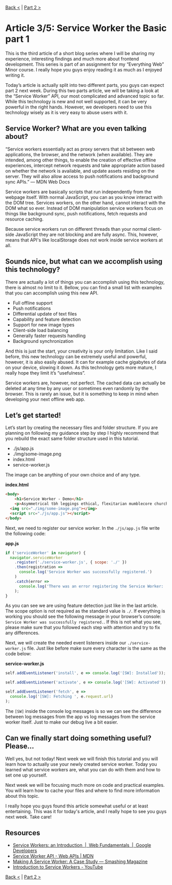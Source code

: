 [Back <](../README.md) | [Part 2 >](./article-4.md)

# Article 3/5: Service Worker the Basic part 1

This is the third article of a short blog series where I will be sharing my experience, interesting findings and much more about frontend development. This series is part of an assignment for my “Everything Web” Minor course. I really hope you guys enjoy reading it as much as I enjoyed writing it.

Today’s article is actually split into two different parts, you guys can expect part 2 next week. During this two parts article, we will be taking a look at the “Service Worker” API, our most complicated and advanced topic so far. While this technology is new and not well supported, it can be very powerful in the right hands. However, we developers need to use this technology wisely as it is very easy to abuse users with it.

## Service Worker? What are you even talking about?

“Service workers essentially act as proxy servers that sit between web applications, the browser, and the network (when available). They are intended, among other things, to enable the creation of effective offline experiences, intercept network requests and take appropriate action based on whether the network is available, and update assets residing on the server. They will also allow access to push notifications and background sync APIs.” — MDN Web Docs

Service workers are basically scripts that run independently from the webpage itself. With normal JavaScript, you can as you know interact with the DOM tree. Services workers, on the other hand, cannot interact with the DOM what so ever. Instead of DOM manipulation service workers focus on things like background sync, push notifications, fetch requests and resource caching.

Because service workers run on different threads than your normal client-side JavaScript they are not blocking and are fully async. This, however, means that API's like localStorage does not work inside service workers at all.

## Sounds nice, but what can we accomplish using this technology?

There are actually a lot of things you can accomplish using this technology, there is almost no limit to it. Bellow, you can find a small list with examples that you can accomplish using this new API.

- Full offline support
- Push notifications
- Differential update of text files
- Capability and feature detection
- Support for new image types
- Client-side load balancing
- Generally faster requests handling
- Background synchronization

And this is just the start, your creativity is your only limitation. Like I said before, this new technology can be extremely useful and powerful, however, it is also easily abused. It can for example cache gigabytes of data on your device, slowing it down. As this technology gets more mature, I really hope they limit it’s “usefulness”.

Service workers are, however, not perfect. The cached data can actually be deleted at any time by any user or sometimes even randomly by the browser. This is rarely an issue, but it is something to keep in mind when developing your next offline web app.

## Let’s get started!

Let’s start by creating the necessary files and folder structure. If you are planning on following my guidance step by step I highly recommend that you rebuild the exact same folder structure used in this tutorial.

- ./js/app.js
- ./img/some-image.png
- index.html
- service-worker.js

The image can be anything of your own choice and of any type.

**index.html**

```html
<body>
    <h1>Service Worker - Demo</h1>
    <p>Asymmetrical tbh leggings ethical, flexitarian mumblecore church-key pickled gluten-free.</p>
  <img src="./img/some-image.png"></img>
  <script src="./js/app.js"></script>
</body>
```

Next, we need to register our service worker. In the `./js/app.js` file write the following code:

**app.js**

```javascript
if ('serviceWorker' in navigator) {
  navigator.serviceWorker
    .register('./service-worker.js', { scope: './' })
    .then(registration =>
      console.log('Service Worker was successfully registered.')
    )
    .catch(error =>
      console.log('There was an error registering the Service Worker: ', error)
    );
}
```

As you can see we are using feature detection just like in the last article. The scope option is not required as the standard value is `./`. If everything is working you should see the following message in your browser’s console: `Service Worker was successfully registered.`. If this is not what you see, please make sure that you followed each step with attention and try to fix any differences.

Next, we will create the needed event listeners inside our `./service-worker.js` file. Just like before make sure every character is the same as the code below:

**service-worker.js**

```javascript
self.addEventListener('install', e => console.log('[SW]: Installed'));

self.addEventListener('activate', e => console.log('[SW]: Activated'));

self.addEventListener('fetch', e =>
  console.log('[SW]: Fetching ', e.request.url)
);
```

The `[SW]` inside the console log messages is so we can see the difference between log messages from the app vs log messages from the service worker itself. Just to make our debug live a bit easier.

## Can we finally start doing something useful? Please…

Well yes, but not today! Next week we will finish this tutorial and you will learn how to actually use your newly created service worker. Today you learned what service workers are, what you can do with them and how to set one up yourself.

Next week we will be focusing much more on code and practical examples. You will learn how to cache your files and where to find more information about this topic.

I really hope you guys found this article somewhat useful or at least entertaining. This was it for today's article, and I really hope to see you guys next week. Take care!

## Resources

- [Service Workers: an Introduction  |  Web Fundamentals  |  Google Developers](https://developers.google.com/web/fundamentals/primers/service-workers/)
- [Service Worker API - Web APIs | MDN](https://developer.mozilla.org/en-US/docs/Web/API/Service_Worker_API)
- [Making A Service Worker: A Case Study — Smashing Magazine](https://www.smashingmagazine.com/2016/02/making-a-service-worker/)
- [Introduction to Service Workers - YouTube](https://www.youtube.com/watch?v=jVfXiv03y5c)

[Back <](../README.md) | [Part 2 >](./article-4.md)

